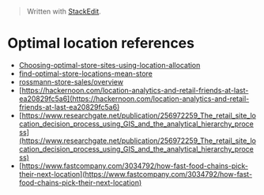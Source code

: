 


> Written with [StackEdit](https://stackedit.io/).
# Optimal location references

- [Choosing-optimal-store-sites-using-location-allocation](https://desktop.arcgis.com/en/arcmap/latest/extensions/network-analyst/exercise-9-choosing-optimal-store-sites-using-location-allocation.htm)
- [find-optimal-store-locations-mean-store](https://desktop.arcgis.com/en/arcmap/latest/extensions/business-analyst/find-optimal-store-locations-mean-store.htm)
- [rossmann-store-sales/overview](https://www.kaggle.com/c/rossmann-store-sales/overview)
- [https://hackernoon.com/location-analytics-and-retail-friends-at-last-ea20829fc5a6](https://hackernoon.com/location-analytics-and-retail-friends-at-last-ea20829fc5a6)
- [https://www.researchgate.net/publication/256972259_The_retail_site_location_decision_process_using_GIS_and_the_analytical_hierarchy_process](https://www.researchgate.net/publication/256972259_The_retail_site_location_decision_process_using_GIS_and_the_analytical_hierarchy_process)
- [https://www.fastcompany.com/3034792/how-fast-food-chains-pick-their-next-location](https://www.fastcompany.com/3034792/how-fast-food-chains-pick-their-next-location)
<!--stackedit_data:
eyJoaXN0b3J5IjpbLTEyNjA4NjczODgsLTIwMzY1ODA5OTAsMT
UwMzQ5MDY0N119
-->